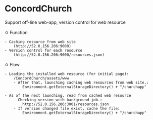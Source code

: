 ConcordChurch
===========

Support off-line web-app, version control for web resource 

ㅇ Function

	- Caching resource from web site
		(http://52.0.156.206:9000)
	- Version control for each resource
		(http://52.0.156.206:9000/resources.json)

ㅇ Flow

	- Loading the installed web resource (for initial page):
		/ConcordChurch/assets/www
		- After that, launching caching web resources from web site.:
			Environment.getExternalStorageDirectory() + "/churchapp"
			
	- As of the next launching, read from cached web resource
		- Checking version with background job.: 
			http://52.0.156.206:3001/resources.json
		- If version changed file exist, cache the file: 
			Environment.getExternalStorageDirectory() + "/churchapp"




